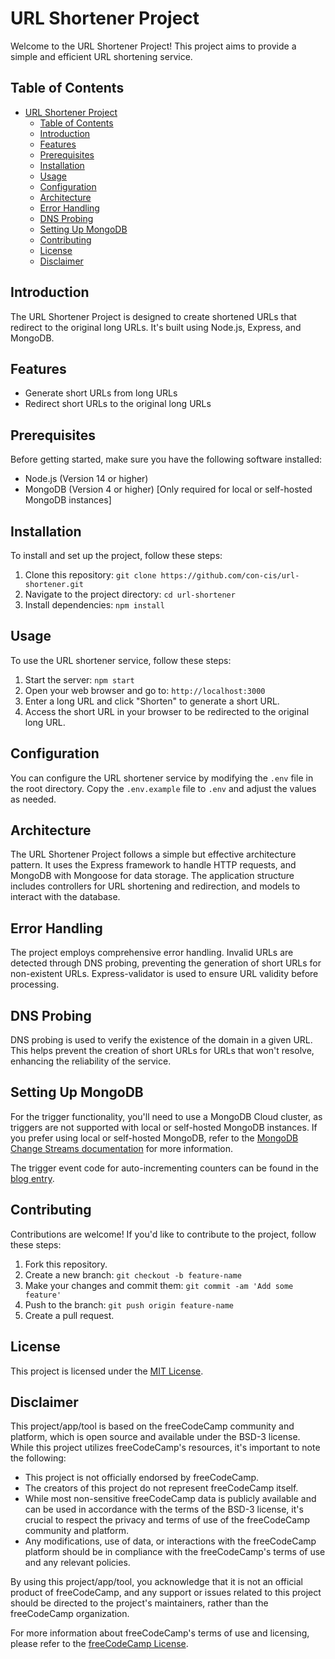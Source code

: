 # URL Shortener Project

Welcome to the URL Shortener Project! This project aims to provide a simple and efficient URL shortening service.

## Table of Contents

- [URL Shortener Project](#url-shortener-project)
  - [Table of Contents](#table-of-contents)
  - [Introduction](#introduction)
  - [Features](#features)
  - [Prerequisites](#prerequisites)
  - [Installation](#installation)
  - [Usage](#usage)
  - [Configuration](#configuration)
  - [Architecture](#architecture)
  - [Error Handling](#error-handling)
  - [DNS Probing](#dns-probing)
  - [Setting Up MongoDB](#setting-up-mongodb)
  - [Contributing](#contributing)
  - [License](#license)
  - [Disclaimer](#disclaimer)

## Introduction

The URL Shortener Project is designed to create shortened URLs that redirect to the original long URLs. It's built using Node.js, Express, and MongoDB.

## Features

- Generate short URLs from long URLs
- Redirect short URLs to the original long URLs

## Prerequisites

Before getting started, make sure you have the following software installed:

- Node.js (Version 14 or higher)
- MongoDB (Version 4 or higher) [Only required for local or self-hosted MongoDB instances]

## Installation

To install and set up the project, follow these steps:

1. Clone this repository: `git clone https://github.com/con-cis/url-shortener.git`
2. Navigate to the project directory: `cd url-shortener`
3. Install dependencies: `npm install`

## Usage

To use the URL shortener service, follow these steps:

1. Start the server: `npm start`
2. Open your web browser and go to: `http://localhost:3000`
3. Enter a long URL and click "Shorten" to generate a short URL.
4. Access the short URL in your browser to be redirected to the original long URL.

## Configuration

You can configure the URL shortener service by modifying the `.env` file in the root directory. Copy the `.env.example` file to `.env` and adjust the values as needed.

## Architecture

The URL Shortener Project follows a simple but effective architecture pattern. It uses the Express framework to handle HTTP requests, and MongoDB with Mongoose for data storage. The application structure includes controllers for URL shortening and redirection, and models to interact with the database.

## Error Handling

The project employs comprehensive error handling. Invalid URLs are detected through DNS probing, preventing the generation of short URLs for non-existent URLs. Express-validator is used to ensure URL validity before processing.

## DNS Probing

DNS probing is used to verify the existence of the domain in a given URL. This helps prevent the creation of short URLs for URLs that won't resolve, enhancing the reliability of the service.

## Setting Up MongoDB

For the trigger functionality, you'll need to use a MongoDB Cloud cluster, as triggers are not supported with local or self-hosted MongoDB instances. If you prefer using local or self-hosted MongoDB, refer to the [MongoDB Change Streams documentation](https://www.mongodb.com/docs/manual/changeStreams/) for more information.

The trigger event code for auto-incrementing counters can be found in the [blog entry](https://www.mongodb.com/basics/mongodb-auto-increment).

## Contributing

Contributions are welcome! If you'd like to contribute to the project, follow these steps:

1. Fork this repository.
2. Create a new branch: `git checkout -b feature-name`
3. Make your changes and commit them: `git commit -am 'Add some feature'`
4. Push to the branch: `git push origin feature-name`
5. Create a pull request.

## License

This project is licensed under the [MIT License](LICENSE).

## Disclaimer

This project/app/tool is based on the freeCodeCamp community and platform, which is open source and available under the BSD-3 license. While this project utilizes freeCodeCamp's resources, it's important to note the following:

- This project is not officially endorsed by freeCodeCamp.
- The creators of this project do not represent freeCodeCamp itself.
- While most non-sensitive freeCodeCamp data is publicly available and can be used in accordance with the terms of the BSD-3 license, it's crucial to respect the privacy and terms of use of the freeCodeCamp community and platform.
- Any modifications, use of data, or interactions with the freeCodeCamp platform should be in compliance with the freeCodeCamp's terms of use and any relevant policies.

By using this project/app/tool, you acknowledge that it is not an official product of freeCodeCamp, and any support or issues related to this project should be directed to the project's maintainers, rather than the freeCodeCamp organization.

For more information about freeCodeCamp's terms of use and licensing, please refer to the [freeCodeCamp License](https://github.com/freeCodeCamp/freeCodeCamp/blob/main/LICENSE.md).